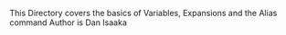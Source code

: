 This Directory covers the basics of Variables, Expansions and the Alias command
Author is Dan Isaaka
